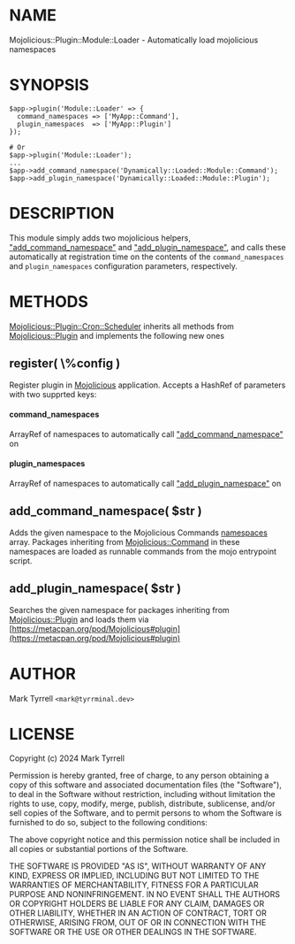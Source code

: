 # NAME

Mojolicious::Plugin::Module::Loader - Automatically load mojolicious namespaces

# SYNOPSIS

    $app->plugin('Module::Loader' => {
      command_namespaces => ['MyApp::Command'],
      plugin_namespaces  => ['MyApp::Plugin']
    });

    # Or
    $app->plugin('Module::Loader');
    ...
    $app->add_command_namespace('Dynamically::Loaded::Module::Command');
    $app->add_plugin_namespace('Dynamically::Loaded::Module::Plugin');

# DESCRIPTION

This module simply adds two mojolicious helpers, ["add\_command\_namespace"](#add_command_namespace) and
["add\_plugin\_namespace"](#add_plugin_namespace), and calls these automatically at registration time
on the contents of the `command_namespaces` and `plugin_namespaces` configuration
parameters, respectively.

# METHODS

[Mojolicious::Plugin::Cron::Scheduler](https://metacpan.org/pod/Mojolicious%3A%3APlugin%3A%3ACron%3A%3AScheduler) inherits all methods from 
[Mojolicious::Plugin](https://metacpan.org/pod/Mojolicious%3A%3APlugin) and implements the following new ones

## register( \\%config )

Register plugin in [Mojolicious](https://metacpan.org/pod/Mojolicious) application. Accepts a HashRef of parameters
with two supprted keys:

#### command\_namespaces

ArrayRef of namespaces to automatically call ["add\_command\_namespace"](#add_command_namespace) on

#### plugin\_namespaces

ArrayRef of namespaces to automatically call ["add\_plugin\_namespace"](#add_plugin_namespace) on

## add\_command\_namespace( $str )

Adds the given namespace to the Mojolicious Commands 
[namespaces](https://metacpan.org/pod/Mojolicious::Commands#namespaces) array. 
Packages inheriting from [Mojolicious::Command](https://metacpan.org/pod/Mojolicious%3A%3ACommand) in these namespaces are loaded
as runnable commands from the mojo entrypoint script.

## add\_plugin\_namespace( $str )

Searches the given namespace for packages inheriting from [Mojolicious::Plugin](https://metacpan.org/pod/Mojolicious%3A%3APlugin)
and loads them via [https://metacpan.org/pod/Mojolicious#plugin](https://metacpan.org/pod/Mojolicious#plugin)

# AUTHOR

Mark Tyrrell `<mark@tyrrminal.dev>`

# LICENSE

Copyright (c) 2024 Mark Tyrrell

Permission is hereby granted, free of charge, to any person obtaining a copy
of this software and associated documentation files (the "Software"), to deal
in the Software without restriction, including without limitation the rights
to use, copy, modify, merge, publish, distribute, sublicense, and/or sell
copies of the Software, and to permit persons to whom the Software is
furnished to do so, subject to the following conditions:

The above copyright notice and this permission notice shall be included in all
copies or substantial portions of the Software.

THE SOFTWARE IS PROVIDED "AS IS", WITHOUT WARRANTY OF ANY KIND, EXPRESS OR
IMPLIED, INCLUDING BUT NOT LIMITED TO THE WARRANTIES OF MERCHANTABILITY,
FITNESS FOR A PARTICULAR PURPOSE AND NONINFRINGEMENT. IN NO EVENT SHALL THE
AUTHORS OR COPYRIGHT HOLDERS BE LIABLE FOR ANY CLAIM, DAMAGES OR OTHER
LIABILITY, WHETHER IN AN ACTION OF CONTRACT, TORT OR OTHERWISE, ARISING FROM,
OUT OF OR IN CONNECTION WITH THE SOFTWARE OR THE USE OR OTHER DEALINGS IN THE
SOFTWARE.
